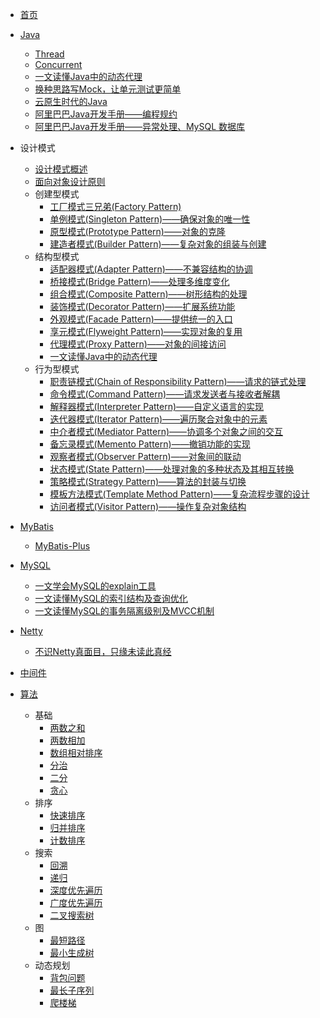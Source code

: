 - [首页](/README.md)
  
- [Java](java/README.md)
  - [Thread](java/thread.md)
  - [Concurrent](java/concurrent.md)
  - [一文读懂Java中的动态代理](java/dynamic-proxy-in-java.md)
  - [换种思路写Mock，让单元测试更简单](java/testable-mock.md)
  - [云原生时代的Java](java/java-in-the-future.md)
  - [阿里巴巴Java开发手册——编程规约](java/alibaba-java-coding-guidelines-1.md)
  - [阿里巴巴Java开发手册——异常处理、MySQL 数据库](java/alibaba-java-coding-guidelines-2.md)
  
- 设计模式
  - [设计模式概述](design-pattern/overview.md)
  - [面向对象设计原则](design-pattern/object-oriented-design-principles.md)  
  - 创建型模式
    - [工厂模式三兄弟(Factory Pattern)](design-pattern/factory-pattern.md)
    - [单例模式(Singleton Pattern)——确保对象的唯一性](design-pattern/singleton-pattern.md)
    - [原型模式(Prototype Pattern)——对象的克隆](design-pattern/prototype-pattern.md)
    - [建造者模式(Builder Pattern)——复杂对象的组装与创建](design-pattern/builder-pattern.md)  
  - 结构型模式
    - [适配器模式(Adapter Pattern)——不兼容结构的协调](design-pattern/adapter-pattern.md)
    - [桥接模式(Bridge Pattern)——处理多维度变化](design-pattern/bridge-pattern.md)
    - [组合模式(Composite Pattern)——树形结构的处理](design-pattern/composite-pattern.md)
    - [装饰模式(Decorator Pattern)——扩展系统功能](design-pattern/decorator-pattern.md)
    - [外观模式(Facade Pattern)——提供统一的入口](design-pattern/facade-pattern.md)
    - [享元模式(Flyweight Pattern)——实现对象的复用](design-pattern/flyweight-pattern.md)
    - [代理模式(Proxy Pattern)——对象的间接访问](design-pattern/proxy-pattern.md)
    - [一文读懂Java中的动态代理](java/dynamic-proxy-in-java.md)  
  - 行为型模式
    - [职责链模式(Chain of Responsibility Pattern)——请求的链式处理](design-pattern/chain-of-responsibility-pattern.md)
    - [命令模式(Command Pattern)——请求发送者与接收者解耦](design-pattern/command-pattern.md)
    - [解释器模式(Interpreter Pattern)——自定义语言的实现](design-pattern/interpreter-pattern.md)
    - [迭代器模式(Iterator Pattern)——遍历聚合对象中的元素](design-pattern/iterator-pattern.md)
    - [中介者模式(Mediator Pattern)——协调多个对象之间的交互](design-pattern/mediator-pattern.md)
    - [备忘录模式(Memento Pattern)——撤销功能的实现]()
    - [观察者模式(Observer Pattern)——对象间的联动]()
    - [状态模式(State Pattern)——处理对象的多种状态及其相互转换]()
    - [策略模式(Strategy Pattern)——算法的封装与切换]()
    - [模板方法模式(Template Method Pattern)——复杂流程步骤的设计]()
    - [访问者模式(Visitor Pattern)——操作复杂对象结构]()
  
- [MyBatis](mybatis/README.md)
  - [MyBatis-Plus](mybatis/mybatis-plus.md)
  
- [MySQL](mysql/README.md)
  - [一文学会MySQL的explain工具](mysql/how-to-use-mysql-explain.md)
  - [一文读懂MySQL的索引结构及查询优化](mysql/mysql-index-theory-and-best-practice.md)
  - [一文读懂MySQL的事务隔离级别及MVCC机制](mysql/mysql-transaction-innodb-mvcc.md)

- [Netty](netty/README.md)
  - [不识Netty真面目，只缘未读此真经](netty/the-truth-of-netty.md)
  
- [中间件](middleware/README.md)

- [算法](leet-code/README.md)
  - 基础
    - [两数之和](leet-code/0001-two-sum.md)
    - [两数相加](leet-code/0002-add-two-numbers.md)
    - [数组相对排序](leet-code/0004_relative_sort_array.md)
    - [分治]()
    - [二分]()
    - [贪心]()
  - 排序
    - [快速排序]()
    - [归并排序]()
    - [计数排序]()
  - 搜索
    - [回溯]()
    - [递归]()
    - [深度优先遍历]()
    - [广度优先遍历]()
    - [二叉搜索树]()
  - 图
    - [最短路径]()
    - [最小生成树]()
  - 动态规划
    - [背包问题]()
    - [最长子序列]()
    - [爬楼梯](/leet-code/0070-climbing-stairs.md)
